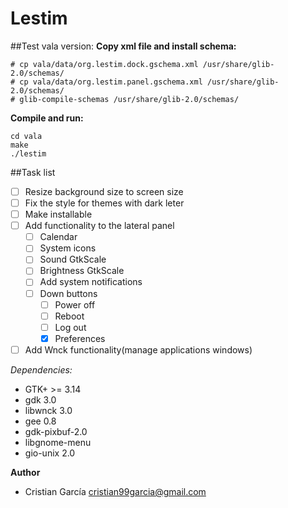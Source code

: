 Lestim
======

##Test vala version:
**Copy xml file and install schema:**
```
# cp vala/data/org.lestim.dock.gschema.xml /usr/share/glib-2.0/schemas/
# cp vala/data/org.lestim.panel.gschema.xml /usr/share/glib-2.0/schemas/
# glib-compile-schemas /usr/share/glib-2.0/schemas/
```

**Compile and run:**
```
cd vala
make
./lestim
```

##Task list
- [ ] Resize background size to screen size
- [ ] Fix the style for themes with dark leter
- [ ] Make installable
- [ ] Add functionality to the lateral panel
  - [ ] Calendar
  - [ ] System icons
  - [ ] Sound GtkScale
  - [ ] Brightness GtkScale
  - [ ] Add system notifications
  - [ ] Down buttons
    - [ ] Power off
    - [ ] Reboot
    - [ ] Log out
    - [x] Preferences
- [ ] Add Wnck functionality(manage applications windows)

*Dependencies:*

 * GTK+ >= 3.14
 * gdk 3.0
 * libwnck 3.0
 * gee 0.8
 * gdk-pixbuf-2.0
 * libgnome-menu
 * gio-unix 2.0

**Author**
 * Cristian García <cristian99garcia@gmail.com>
